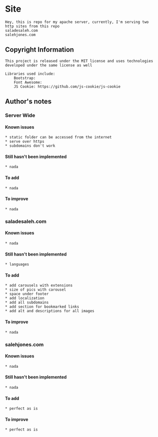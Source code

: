 # Site
	Hey, this is repo for my apache server, currently, I'm serving two http sites from this repo
	saladesaleh.com
	salehjones.com

## Copyright Information
	This project is released under the MIT license and uses technologies developed under the same license as well

	Libraries used include:
		Bootstrap:
		Font Awesome:
		JS Cookie: https://github.com/js-cookie/js-cookie

## Author's notes
### Server Wide
#### Known issues
	* static folder can be accessed from the internet
	* serve over https
	* subdomains don't work
#### Still hasn't been implemented
	* nada
#### To add
	* nada
#### To improve
	* nada
### saladesaleh.com
#### Known issues
	* nada
#### Still hasn't been implemented
	* languages
#### To add
	* add carousels with extensions
	* size of pics with carousel
	* space under footer
	* add localization
	* add all subdomains
	* add section for bookmarked links
	* add alt and descriptions for all images
#### To improve
	* nada

### salehjones.com
#### Known issues
	* nada
#### Still hasn't been implemented
	* nada
#### To add
	* perfect as is
#### To improve
	* perfect as is
